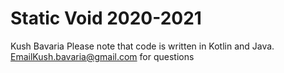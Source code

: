# Static Void 2020-2021

Kush Bavaria
Please note that code is written in Kotlin and Java.
EmailKush.bavaria@gmail.com for questions
